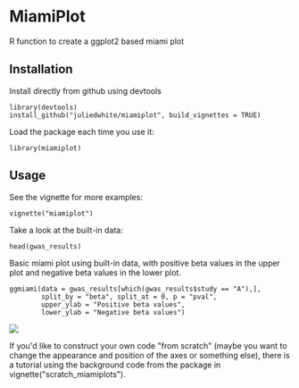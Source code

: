 # MiamiPlot
 R function to create a ggplot2 based miami plot

## Installation
Install directly from github using devtools
```
library(devtools)
install_github("juliedwhite/miamiplot", build_vignettes = TRUE)
```
Load the package each time you use it:
```
library(miamiplot)
```

## Usage
See the vignette for more examples:
```
vignette("miamiplot")
```

Take a look at the built-in data:
```
head(gwas_results)
```

Basic miami plot using built-in data, with positive beta values in the upper
plot and negative beta values in the lower plot.
```
ggmiami(data = gwas_results[which(gwas_results$study == "A"),], 
        split_by = "beta", split_at = 0, p = "pval", 
        upper_ylab = "Positive beta values",
        lower_ylab = "Negative beta values")
```
![](https://github.com/juliedwhite/miamiplot/raw/master/basic_miami.jpg)

If you'd like to construct your own code "from scratch" (maybe you want to 
change the appearance and position of the axes or something else), there is
a tutorial using the background code from the package in 
vignette("scratch_miamiplots").
